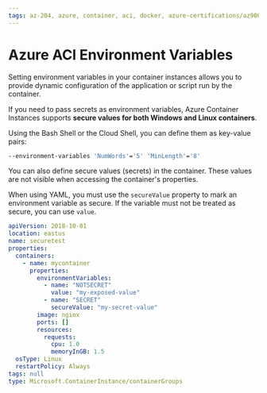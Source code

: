 ```yaml
---
tags: az-204, azure, container, aci, docker, azure-certifications/az900 containers, paas
---
```


# Azure ACI Environment Variables

Setting environment variables in your container instances allows you to provide dynamic configuration of the application or script run by the container.

If you need to pass secrets as environment variables, Azure Container Instances supports **secure values for both Windows and Linux containers**.

Using the Bash Shell or the Cloud Shell, you can define them as key-value pairs:

```bash
--environment-variables 'NumWords'='5' 'MinLength'='8'
```

You can also define secure values (secrets) in the container. These values are not visible when accessing the container's properties.

When using YAML, you must use the `secureValue` property to mark an environment variable as secure. If the variable must not be treated as secure, you can use `value`.

```yml
apiVersion: 2018-10-01
location: eastus
name: securetest
properties:
  containers:
    - name: mycontainer
      properties:
        environmentVariables:
          - name: "NOTSECRET"
            value: "my-exposed-value"
          - name: "SECRET"
            secureValue: "my-secret-value"
        image: nginx
        ports: []
        resources:
          requests:
            cpu: 1.0
            memoryInGB: 1.5
  osType: Linux
  restartPolicy: Always
tags: null
type: Microsoft.ContainerInstance/containerGroups
```
